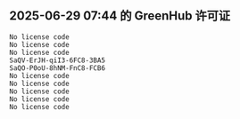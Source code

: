 ## 2025-06-29 07:44 的 GreenHub 许可证
```
No license code
No license code
No license code
SaQV-ErJH-qiI3-6FC8-3BA5
SaQO-P0oU-8hNM-FnC8-FCB6
No license code
No license code
No license code
No license code
No license code
```

